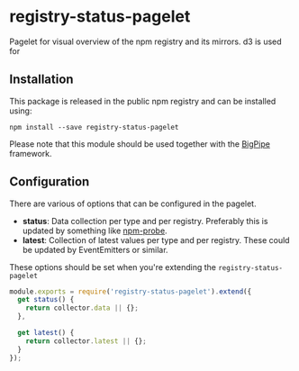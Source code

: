 # registry-status-pagelet

Pagelet for visual overview of the npm registry and its mirrors. d3 is used for

## Installation

This package is released in the public npm registry and can be installed using:

```
npm install --save registry-status-pagelet
```

Please note that this module should be used together with the [BigPipe]
framework.

## Configuration

There are various of options that can be configured in the pagelet.

- **status**: Data collection per type and per registry. Preferably this is
  updated by something like [npm-probe].
- **latest**: Collection of latest values per type and per registry. These could
  be updated by EventEmitters or similar.

These options should be set when you're extending the `registry-status-pagelet`

```js
module.exports = require('registry-status-pagelet').extend({
  get status() {
    return collector.data || {};
  },

  get latest() {
    return collector.latest || {};
  }
});
```

[npm-probe]: https://github.com/Moveo/npm-probe
[BigPipe]: https://github.com/bigpipe/bigpipe
